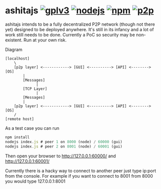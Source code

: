 ashitajs [![gplv3](https://img.shields.io/badge/license-GPLv3-red.svg)](LICENSE)
[![nodejs](https://img.shields.io/badge/nodejs-v9.2.0-blue.svg)](README.md)
[![npm](https://img.shields.io/badge/npm-v5.5.1-blue.svg)](README.md)
[![p2p](https://img.shields.io/badge/p2p-enabled-green.svg)](README.md)
================================

ashitajs intends to be a fully decentralized P2P network (though not there yet) designed to be deployed anywhere. It's still in its infancy and a lot of work still needs to be done. Currently a PoC so security may be non-existent. Run at your own risk.

Diagram
```
[localhost]
	\
	[p2p layer] <------------> [GUI] <----------> [API] <--------> [OS]
		|
		[Messages]
		      |
		[TCP Layer]
		      |
		[Messages]
		|
	[p2p layer] <------------> [GUI] <----------> [API] <--------> [OS]
	/
[remote host]
```
As a test case you can run
```javascript
npm install
nodejs index.js # peer 1 on 8000 (node) / 60000 (gui)
nodejs index.js # peer 2 on 8001 (node) / 60001 (gui)
```



Then open your browser to http://127.0.0.1:60000/ and http://127.0.0.1:60001/

Currently there is a hacky way to connect to another peer just type ip:port from the console. For example if you want to connect to 8001 from 8000 you would type 127.0.0.1:8001
